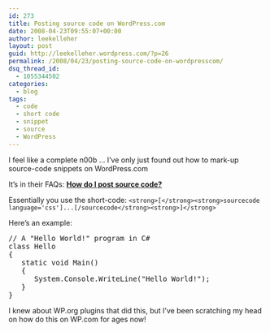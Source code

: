 ```yaml
---
id: 273
title: Posting source code on WordPress.com
date: 2008-04-23T09:55:07+00:00
author: leekelleher
layout: post
guid: http://leekelleher.wordpress.com/?p=26
permalink: /2008/04/23/posting-source-code-on-wordpresscom/
dsq_thread_id:
  - 1055344502
categories:
  - blog
tags:
  - code
  - short code
  - snippet
  - source
  - WordPress
---
```

I feel like a complete n00b &#8230; I&#8217;ve only just found out how to mark-up source-code snippets on WordPress.com

It&#8217;s in their FAQs: [**How do I post source code?**](http://faq.wordpress.com/2007/09/03/how-do-i-post-source-code/)

Essentially you use the short-code: `<strong>[</strong><strong>sourcecode language='css']...[/sourcecode</strong><strong>]</strong>`

Here&#8217;s an example:

<pre class="brush: csharp; title: ; notranslate" title="">// A "Hello World!" program in C#
class Hello
{
   static void Main()
   {
      System.Console.WriteLine("Hello World!");
   }
}</pre>

I knew about WP.org plugins that did this, but I&#8217;ve been scratching my head on how do this on WP.com for ages now!